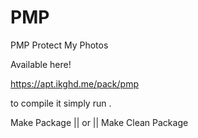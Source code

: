 # PMP
 PMP Protect My Photos


Available here!

https://apt.ikghd.me/pack/pmp

to compile it simply run .

Make Package || or ||  Make Clean Package
